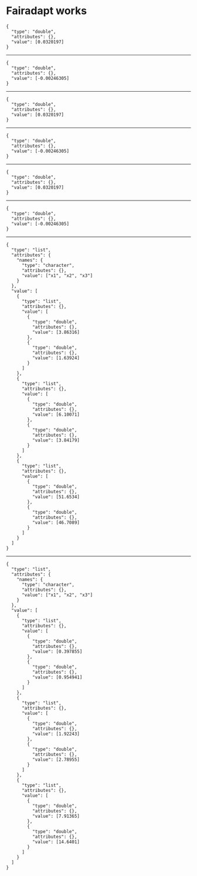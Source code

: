 # Fairadapt works

    {
      "type": "double",
      "attributes": {},
      "value": [0.0320197]
    }

---

    {
      "type": "double",
      "attributes": {},
      "value": [-0.00246305]
    }

---

    {
      "type": "double",
      "attributes": {},
      "value": [0.0320197]
    }

---

    {
      "type": "double",
      "attributes": {},
      "value": [-0.00246305]
    }

---

    {
      "type": "double",
      "attributes": {},
      "value": [0.0320197]
    }

---

    {
      "type": "double",
      "attributes": {},
      "value": [-0.00246305]
    }

---

    {
      "type": "list",
      "attributes": {
        "names": {
          "type": "character",
          "attributes": {},
          "value": ["x1", "x2", "x3"]
        }
      },
      "value": [
        {
          "type": "list",
          "attributes": {},
          "value": [
            {
              "type": "double",
              "attributes": {},
              "value": [3.86316]
            },
            {
              "type": "double",
              "attributes": {},
              "value": [1.63924]
            }
          ]
        },
        {
          "type": "list",
          "attributes": {},
          "value": [
            {
              "type": "double",
              "attributes": {},
              "value": [6.10071]
            },
            {
              "type": "double",
              "attributes": {},
              "value": [3.84179]
            }
          ]
        },
        {
          "type": "list",
          "attributes": {},
          "value": [
            {
              "type": "double",
              "attributes": {},
              "value": [51.6534]
            },
            {
              "type": "double",
              "attributes": {},
              "value": [46.7089]
            }
          ]
        }
      ]
    }

---

    {
      "type": "list",
      "attributes": {
        "names": {
          "type": "character",
          "attributes": {},
          "value": ["x1", "x2", "x3"]
        }
      },
      "value": [
        {
          "type": "list",
          "attributes": {},
          "value": [
            {
              "type": "double",
              "attributes": {},
              "value": [0.397855]
            },
            {
              "type": "double",
              "attributes": {},
              "value": [0.954941]
            }
          ]
        },
        {
          "type": "list",
          "attributes": {},
          "value": [
            {
              "type": "double",
              "attributes": {},
              "value": [1.92243]
            },
            {
              "type": "double",
              "attributes": {},
              "value": [2.78955]
            }
          ]
        },
        {
          "type": "list",
          "attributes": {},
          "value": [
            {
              "type": "double",
              "attributes": {},
              "value": [7.91365]
            },
            {
              "type": "double",
              "attributes": {},
              "value": [14.6401]
            }
          ]
        }
      ]
    }

